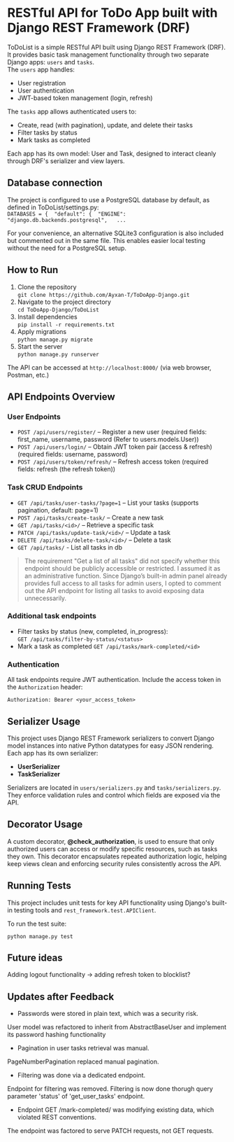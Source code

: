 # RESTful API for ToDo App built with Django REST Framework (DRF)
ToDoList is a simple RESTful API built using Django REST Framework (DRF). It provides basic task management functionality through two separate Django apps: `users` and `tasks`.  
The `users` app handles:
- User registration
- User authentication
- JWT-based token management (login, refresh)

The `tasks` app allows authenticated users to:
- Create, read (with pagination), update, and delete their tasks
- Filter tasks by status
- Mark tasks as completed

Each app has its own model: User and Task, designed to interact cleanly through DRF's serializer and view layers.

## Database connection
The project is configured to use a PostgreSQL database by default, as defined in ToDoList/settings.py:  
    `DATABASES = {  "default": {  "ENGINE": "django.db.backends.postgresql",   ... `

For your convenience, an alternative SQLite3 configuration is also included but commented out in the same file. This enables easier local testing without the need for a PostgreSQL setup.

## How to Run
1. Clone the repository  
   `git clone https://github.com/Ayxan-T/ToDoApp-Django.git`
2. Navigate to the project directory  
   `cd ToDoApp-Django/ToDoList`
3. Install dependencies  
   `pip install -r requirements.txt`
4. Apply migrations  
   `python manage.py migrate`
5. Start the server  
   `python manage.py runserver`

The API can be accessed at `http://localhost:8000/` (via web browser, Postman, etc.)

## API Endpoints Overview

### User Endpoints
- `POST /api/users/register/` – Register a new user (required fields: first_name, username, password (Refer to users.models.User))
- `POST /api/users/login/` – Obtain JWT token pair (access & refresh) (required fields: username, password)
- `POST /api/users/token/refresh/` – Refresh access token (required fields: refresh (the refresh token))

### Task CRUD Endpoints 
- `GET /api/tasks/user-tasks/?page=1` – List your tasks (supports pagination, default: page=1)
- `POST /api/tasks/create-task/` – Create a new task
- `GET /api/tasks/<id>/` – Retrieve a specific task
- `PATCH /api/tasks/update-task/<id>/` – Update a task
- `DELETE /api/tasks/delete-task/<id>/` – Delete a task
- `GET /api/tasks/` - List all tasks in db
> The requirement "Get a list of all tasks" did not specify whether this endpoint should be publicly accessible or restricted. I assumed it as an administrative function. Since Django’s built-in admin panel already provides full access to all tasks for admin users, I opted to comment out the API endpoint for listing all tasks to avoid exposing data unnecessarily.

### Additional task endpoints
- Filter tasks by status (new, completed, in_progress):  
    `GET /api/tasks/filter-by-status/<status>`
- Mark a task as completed
    `GET /api/tasks/mark-completed/<id>`

### Authentication
All task endpoints require JWT authentication. Include the access token in the `Authorization` header:
```
Authorization: Bearer <your_access_token>
```

## Serializer Usage
This project uses Django REST Framework serializers to convert Django model instances into native Python datatypes for easy JSON rendering. Each app has its own serializer:

- **UserSerializer**
- **TaskSerializer**

Serializers are located in `users/serializers.py` and `tasks/serializers.py`. They enforce validation rules and control which fields are exposed via the API.

## Decorator Usage
A custom decorator, **@check_authorization**, is used to ensure that only authorized users can access or modify specific resources, such as tasks they own. This decorator encapsulates repeated authorization logic, helping keep views clean and enforcing security rules consistently across the API.

## Running Tests
This project includes unit tests for key API functionality using Django's built-in testing tools and `rest_framework.test.APIClient`.

To run the test suite:  
```
python manage.py test
```

## Future ideas
Adding logout functionality -> adding refresh token to blocklist?

## Updates after Feedback
- Passwords were stored in plain text, which was a security risk.

User model was refactored to inherit from AbstractBaseUser and implement its password hashing functionality

- Pagination in user tasks retrieval was manual.

PageNumberPagination replaced manual pagination.

- Filtering was done via a dedicated endpoint.  

Endpoint for filtering was removed. Filtering is now done thorugh query parameter 'status' of 'get_user_tasks' endpoint.

- Endpoint GET /mark-completed/ was modifying existing data, which violated REST conventions.  

The endpoint was factored to serve PATCH requests, not GET requests.

